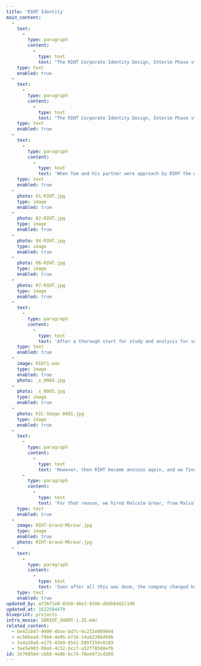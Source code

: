 ```yaml
---
title: 'RIHT Identity'
main_content:
  -
    text:
      -
        type: paragraph
        content:
          -
            type: text
            text: "The RIHT Corporate Identity Design, Interim Phase standards manual, 1983.\_"
    type: text
    enabled: true
  -
    text:
      -
        type: paragraph
        content:
          -
            type: text
            text: "The RIHT Corporate Identity Design, Interim Phase standards manual, 1983. This was a branding design project for the RIHT Corporation, a major bank in Providence, RI, which took on its new name and then required a design to implement its new name publicly. This was a major project accepted by Tom and his new design studio (which established with another professor at RISD, Mihai Nadin), and had the participation of RISD graduate students to assist.\_The whole process makes a valuable case study for identity design.."
    type: text
    enabled: true
  -
    text:
      -
        type: paragraph
        content:
          -
            type: text
            text: 'When Tom and his partner were approach by RIHT the work was accepted under the expressed condition by the studio to assure that it would be able to proceed in this project according to its design principles for “corporate identity design” and become a process from which other could learn from. The latter was a basis for the studio’s reason for being, which it perceived as a studio based on educational interests. That process for the corporate identity design included the principles of first making a thorough analysis of the company itself, and its reasons for being, from which would unfold as a holistic conception for identity that would include the name and its use, based on the standards for design that expressed the company’s idealisms. Note that this approach at other design studios was considered too time consuming, nor necessarily felt necessary, and preferred the more superficial process for the development of a mark or logo design (that would wow the client!), from which t the rest of the identity design standards would unfold from the visual form of the logo and whatever values it held. We also said told RIHT that if we were to follow this process they would have to expect this process to take at least several months, and completion in one year. RIHT agreed to that, and we were contracted.'
    type: text
    enabled: true
  -
    photo: 01-RIHT.jpg
    type: image
    enabled: true
  -
    photo: 02-RIHT.jpg
    type: image
    enabled: true
  -
    photo: 04-RIHT.jpg
    type: image
    enabled: true
  -
    photo: 06-RIHT.jpg
    type: image
    enabled: true
  -
    photo: 07-RIHT.jpg
    type: image
    enabled: true
  -
    text:
      -
        type: paragraph
        content:
          -
            type: text
            text: 'After a thorough start for study and analysis for several weeks RIHT became anxious to get at least something going on its “identity”—so we created an “interim” design, complete with a standards manual for immediate use. We did make this solid from a conceptual perspective, but with a “logo” design that would not be too attractive to have RIHT then hang on to that. That made RIHT happy.'
    type: text
    enabled: true
  -
    image: RIHT1.m4v
    type: image
    enabled: true
    photo: _x_0004.jpg
  -
    photo: _x_0005.jpg
    type: image
    enabled: true
  -
    photo: KIC-Image-0001.jpg
    type: image
    enabled: true
  -
    text:
      -
        type: paragraph
        content:
          -
            type: text
            text: 'However, then RIHT became anxious again, and we finally gave in to the usual approach of getting a logo designed After this start RIHT kept pushing for a final “logo” design, albeit based on our “standards” so far determined.'
      -
        type: paragraph
        content:
          -
            type: text
            text: 'For that reason, we hired Malcolm Grear, from Malcolm Grear Designers (MGD), to design the logo (guided by our standards and views). This became the logo and with that the implementation of an identity design program. That resulted in another standards manual.'
    type: text
    enabled: true
  -
    image: RIHT-brand-MGrear.jpg
    type: image
    enabled: true
    photo: RIHT-brand-MGrear.jpg
  -
    text:
      -
        type: paragraph
        content:
          -
            type: text
            text: 'Soon after all this was done, the company changed hands again, using a new name.... and the whole identity design effort went out the window.'
    type: text
    enabled: true
updated_by: a726f1e0-85b0-48e3-939b-db6b8482c1d0
updated_at: 1622594479
blueprint: projects
intro_movie: 20RIHT_SHORT-1.25.m4v
related_content:
  - be421847-9999-4bce-bd7c-6c232e089044
  - ec56bea4-f984-4e05-b716-14ab230bd9d6
  - 3a4a20a8-e175-45b9-8541-585f250c0189
  - 3ee5e983-99a5-4c52-bcc7-a52f78508efb
id: 2e7605bd-cbb8-4a86-bc74-76ee972cd260
---
```

